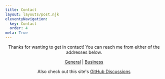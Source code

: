 ```yaml
---
title: Contact
layout: layouts/post.njk
eleventyNavigation:
  key: Contact
  order: 4
meta: True
---
```


<div style="text-align: center;">
  <p>Thanks for wanting to get in contact! You can reach me from either of the addresses below.</p>
  <p><a href="mailto:contact@personmeetup.ca">General</a> | <a href="mailto:business@personmeetup.ca">Business</a></p>
  <p>Also check out this site's <a href="https://github.com/PersonMeetup/personmeetup-web/discussions">GitHub Discussions</a></p>
</div>

